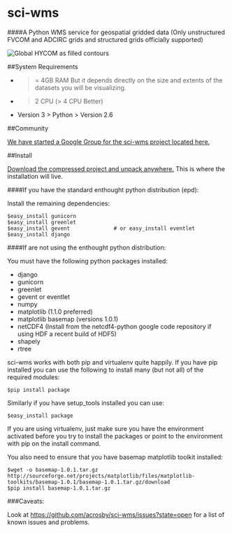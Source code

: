 sci-wms
=========

####A Python WMS service for geospatial gridded data (Only unstructured FVCOM and ADCIRC grids and structured grids officially supported)

![Global HYCOM as filled contours](https://raw.github.com/acrosby/sci-wms/master/src/pywms/wms/static/example1.png)

##System Requirements

- >= 4GB RAM But it depends directly on the size and extents of the datasets you will be visualizing.
- > 2 CPU (> 4 CPU Better) 
- Version 3 > Python > Version 2.6

##Community

[We have started a Google Group for the sci-wms project located here.](https://groups.google.com/forum/?fromgroups#!forum/sci-wms)

##Install

[Download the compressed project and unpack anywhere.](http://acrosby.github.com/sci-wms) This is where the installation will live.

####If you have the standard enthought python distribution (epd):

Install the remaining dependencies:

    $easy_install gunicorn
    $easy_install greenlet
    $easy_install gevent              # or easy_install eventlet
    $easy_install django

####If are not using the enthought python distribution:

You must have the following python packages installed:

- django
- gunicorn
- greenlet
- gevent or eventlet
- numpy
- matplotlib (1.1.0 preferred)
- matplotlib basemap (versions 1.0.1)
- netCDF4 (Install from the netcdf4-python google code repository if using HDF a recent build of HDF5)
- shapely
- rtree

sci-wms works with both pip and virtualenv quite happily. If you
have pip installed you can use the following to install many (but not all) of the required modules:

    $pip install package

<!---
Or you can install the required packages (with the versions we develop
the wms on) with the requirements file:

    $pip install -r requirements.txt
-->

Similarly if you have setup_tools installed you can use:

    $easy_install package

If you are using virtualenv, just make sure you have the environment
activated before you try to install the packages or point to the environment
with pip on the install command.

You also need to ensure that you have basemap matplotlib toolkit installed:

    $wget -o basemap-1.0.1.tar.gz http://sourceforge.net/projects/matplotlib/files/matplotlib-toolkits/basemap-1.0.1/basemap-1.0.1.tar.gz/download
    $pip install basemap-1.0.1.tar.gz


###Caveats:

Look at https://github.com/acrosby/sci-wms/issues?state=open for a list of known issues and problems.


